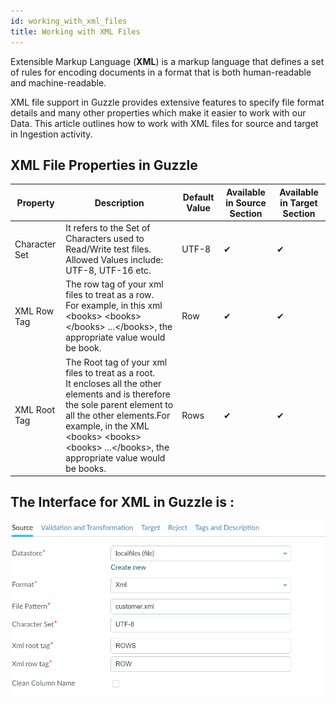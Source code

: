 ```yaml
---
id: working_with_xml_files
title: Working with XML Files
---
```


Extensible Markup Language (**XML**) is a markup language that defines a set of rules for encoding documents in a format that is both human-readable and machine-readable.

XML file support in Guzzle provides extensive features to specify file format details and many other properties which make it easier to work with our Data. This article outlines how to work with XML files for source and target in Ingestion activity.  

## XML File Properties in Guzzle

|Property|Description|Default Value|Available in Source Section|Available in Target Section|
|--- |--- |--- |--- |--- |
|Character Set|It refers to the Set of Characters used to Read/Write test files. Allowed Values include: UTF-8, UTF-16 etc.|UTF-8|✔|✔|
|XML Row Tag|The row tag of your xml files to treat as a row.<br/>For example, in this xml &lt;books&gt; &lt;books&gt;&lt;/books&gt; ...&lt;/books&gt;, the appropriate value would be book.|Row|✔|✔|
|XML Root Tag|The Root tag of your xml files to treat as a root.<br/>It encloses all the other elements and is therefore the sole parent element to all the other elements.For example, in the XML  &lt;books&gt; &lt;books&gt; &lt;books&gt; ...&lt;/books&gt;, the appropriate value would be books.|Rows|✔|✔|


## The Interface for XML in Guzzle is :

![image alt text](/img/docs/how-to-guides/ingest_data/xml.png)


